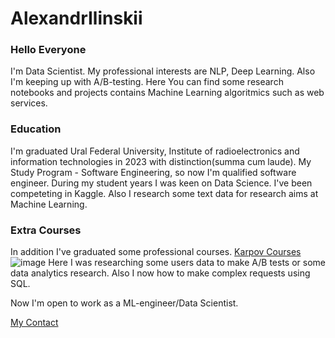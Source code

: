 # AlexandrIlinskii
### Hello Everyone
[About Me]:(https://github.com/zZilman/AlexandrIlinskii)
I'm Data Scientist. My professional interests are NLP, Deep Learning. Also I'm keeping up with A/B-testing. Here You can find some research notebooks and projects contains Machine Learning algoritmics such as web services.
### Education
I'm graduated Ural Federal University, Institute of radioelectronics and information technologies in 2023 with distinction(summa cum laude). My Study Program - Software Engineering, so now I'm qualified software engineer.
During my student years I was keen on Data Science. I've been competeting in Kaggle. Also I research some text data for research aims at Machine Learning.
### Extra Courses
In addition I've graduated some professional courses.  [Karpov Courses](https://[lab.karpov.courses/certificate/6b0f81d4-d099-4546-9483-fdf2429b8bd7/en/])![image](https://github.com/zZilman/zZilman/assets/75116232/f27a7c8d-95b6-4b42-9976-9340b7b2d0a7) Here I was researching some users data to make A/B tests or some data analytics research. Also I now how to make complex requests using SQL.

Now I'm open to work as a ML-engineer/Data Scientist.

  [My Contact](https://t.me/ilinskiii)

